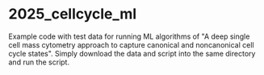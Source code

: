 # 2025_cellcycle_ml
Example code with test data for running ML algorithms of "A deep single cell mass cytometry approach to capture canonical and noncanonical cell cycle states". Simply download the data and script into the same directory and run the script.
